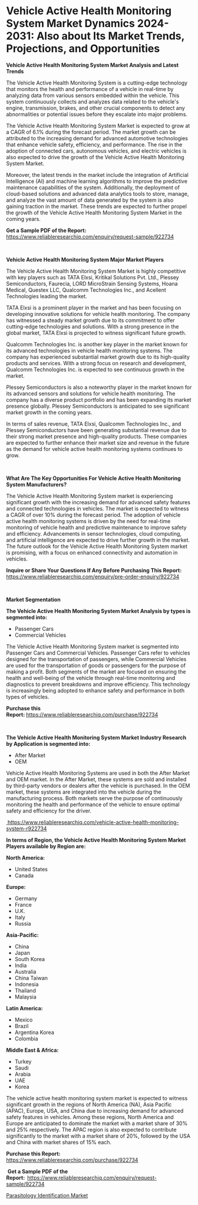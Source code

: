 <p><h1>Vehicle Active Health Monitoring System Market Dynamics 2024-2031: Also about Its Market Trends, Projections, and Opportunities</h1></p><p><strong>Vehicle Active Health Monitoring System Market Analysis and Latest Trends</strong></p>
<p><p>The Vehicle Active Health Monitoring System is a cutting-edge technology that monitors the health and performance of a vehicle in real-time by analyzing data from various sensors embedded within the vehicle. This system continuously collects and analyzes data related to the vehicle's engine, transmission, brakes, and other crucial components to detect any abnormalities or potential issues before they escalate into major problems.</p><p>The Vehicle Active Health Monitoring System Market is expected to grow at a CAGR of 6.1% during the forecast period. The market growth can be attributed to the increasing demand for advanced automotive technologies that enhance vehicle safety, efficiency, and performance. The rise in the adoption of connected cars, autonomous vehicles, and electric vehicles is also expected to drive the growth of the Vehicle Active Health Monitoring System Market.</p><p>Moreover, the latest trends in the market include the integration of Artificial Intelligence (AI) and machine learning algorithms to improve the predictive maintenance capabilities of the system. Additionally, the deployment of cloud-based solutions and advanced data analytics tools to store, manage, and analyze the vast amount of data generated by the system is also gaining traction in the market. These trends are expected to further propel the growth of the Vehicle Active Health Monitoring System Market in the coming years.</p></p>
<p><strong>Get a Sample PDF of the Report:&nbsp;</strong> <a href="https://www.reliableresearchiq.com/enquiry/request-sample/922734">https://www.reliableresearchiq.com/enquiry/request-sample/922734</a></p>
<p>&nbsp;</p>
<p><strong>Vehicle Active Health Monitoring System Major Market Players</strong></p>
<p><p>The Vehicle Active Health Monitoring System Market is highly competitive with key players such as TATA Elxsi, Kritikal Solutions Pvt. Ltd., Plessey Semiconductors, Faurecia, LORD MicroStrain Sensing Systems, Hoana Medical, Questex LLC, Qualcomm Technologies Inc., and Acellent Technologies leading the market.</p><p>TATA Elxsi is a prominent player in the market and has been focusing on developing innovative solutions for vehicle health monitoring. The company has witnessed a steady market growth due to its commitment to offer cutting-edge technologies and solutions. With a strong presence in the global market, TATA Elxsi is projected to witness significant future growth.</p><p>Qualcomm Technologies Inc. is another key player in the market known for its advanced technologies in vehicle health monitoring systems. The company has experienced substantial market growth due to its high-quality products and services. With a strong focus on research and development, Qualcomm Technologies Inc. is expected to see continuous growth in the market.</p><p>Plessey Semiconductors is also a noteworthy player in the market known for its advanced sensors and solutions for vehicle health monitoring. The company has a diverse product portfolio and has been expanding its market presence globally. Plessey Semiconductors is anticipated to see significant market growth in the coming years.</p><p>In terms of sales revenue, TATA Elxsi, Qualcomm Technologies Inc., and Plessey Semiconductors have been generating substantial revenue due to their strong market presence and high-quality products. These companies are expected to further enhance their market size and revenue in the future as the demand for vehicle active health monitoring systems continues to grow.</p></p>
<p>&nbsp;</p>
<p><strong>What Are The Key Opportunities For Vehicle Active Health Monitoring System Manufacturers?</strong></p>
<p><p>The Vehicle Active Health Monitoring System market is experiencing significant growth with the increasing demand for advanced safety features and connected technologies in vehicles. The market is expected to witness a CAGR of over 10% during the forecast period. The adoption of vehicle active health monitoring systems is driven by the need for real-time monitoring of vehicle health and predictive maintenance to improve safety and efficiency. Advancements in sensor technologies, cloud computing, and artificial intelligence are expected to drive further growth in the market. The future outlook for the Vehicle Active Health Monitoring System market is promising, with a focus on enhanced connectivity and automation in vehicles.</p></p>
<p><strong>Inquire or Share Your Questions If Any Before Purchasing This Report:</strong> <a href="https://www.reliableresearchiq.com/enquiry/pre-order-enquiry/922734">https://www.reliableresearchiq.com/enquiry/pre-order-enquiry/922734</a></p>
<p>&nbsp;</p>
<p><strong>Market Segmentation</strong></p>
<p><strong>The Vehicle Active Health Monitoring System Market Analysis by types is segmented into:</strong></p>
<p><ul><li>Passenger Cars</li><li>Commercial Vehicles</li></ul></p>
<p><p>The Vehicle Active Health Monitoring System market is segmented into Passenger Cars and Commercial Vehicles. Passenger Cars refer to vehicles designed for the transportation of passengers, while Commercial Vehicles are used for the transportation of goods or passengers for the purpose of making a profit. Both segments of the market are focused on ensuring the health and well-being of the vehicle through real-time monitoring and diagnostics to prevent breakdowns and improve efficiency. This technology is increasingly being adopted to enhance safety and performance in both types of vehicles.</p></p>
<p><strong>Purchase this Report:&nbsp;</strong><a href="https://www.reliableresearchiq.com/purchase/922734">https://www.reliableresearchiq.com/purchase/922734</a></p>
<p>&nbsp;</p>
<p><strong>The Vehicle Active Health Monitoring System Market Industry Research by Application is segmented into:</strong></p>
<p><ul><li>After Market</li><li>OEM</li></ul></p>
<p><p>Vehicle Active Health Monitoring Systems are used in both the After Market and OEM market. In the After Market, these systems are sold and installed by third-party vendors or dealers after the vehicle is purchased. In the OEM market, these systems are integrated into the vehicle during the manufacturing process. Both markets serve the purpose of continuously monitoring the health and performance of the vehicle to ensure optimal safety and efficiency for the driver.</p></p>
<p><a href="https://www.reliableresearchiq.com/vehicle-active-health-monitoring-system-r922734">&nbsp;https://www.reliableresearchiq.com/vehicle-active-health-monitoring-system-r922734</a></p>
<p><strong>In terms of Region, the Vehicle Active Health Monitoring System Market Players available by Region are:</strong></p>
<p>
    <p> <strong> North America: </strong>
        <ul>
            <li>United States</li>
            <li>Canada</li>
        </ul>
        </p> 
    <p> <strong> Europe: </strong>
        <ul>
            <li>Germany</li>
            <li>France</li>
            <li>U.K.</li>
            <li>Italy</li>
            <li>Russia</li>
        </ul>
        </p> 
    <p> <strong> Asia-Pacific: </strong>
        <ul>
            <li>China</li>
            <li>Japan</li>
            <li>South Korea</li>
            <li>India</li>
            <li>Australia</li>
            <li>China Taiwan</li>
            <li>Indonesia</li>
            <li>Thailand</li>
            <li>Malaysia</li>
        </ul>
        </p> 
    <p> <strong> Latin America: </strong>
        <ul>
            <li>Mexico</li>
            <li>Brazil</li>
            <li>Argentina Korea</li>
            <li>Colombia</li>
        </ul>
        </p> 
    <p> <strong> Middle East & Africa: </strong>
        <ul>
            <li>Turkey</li>
            <li>Saudi</li>
            <li>Arabia</li>
            <li>UAE</li>
            <li>Korea</li>
        </ul>
    </p>
    </p>
<p><p>The vehicle active health monitoring system market is expected to witness significant growth in the regions of North America (NA), Asia Pacific (APAC), Europe, USA, and China due to increasing demand for advanced safety features in vehicles. Among these regions, North America and Europe are anticipated to dominate the market with a market share of 30% and 25% respectively. The APAC region is also expected to contribute significantly to the market with a market share of 20%, followed by the USA and China with market shares of 15% each.</p></p>
<p><strong>Purchase this Report: </strong><a href="https://www.reliableresearchiq.com/purchase/922734">https://www.reliableresearchiq.com/purchase/922734</a></p>
<p>&nbsp;<strong>Get a Sample PDF of the Report:&nbsp;&nbsp;</strong><a href="https://www.reliableresearchiq.com/enquiry/request-sample/922734">https://www.reliableresearchiq.com/enquiry/request-sample/922734</a></p>
<p><strong></strong></p>
<p><p><a href="https://github.com/ranaacryptoaddmin/Market-Research-Report-List-1/blob/main/parasitology-identification-market.md">Parasitology Identification Market</a></p></p>